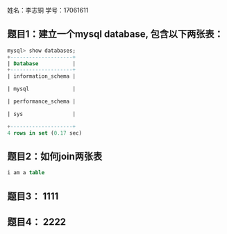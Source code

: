姓名：李志铜
学号：17061611


## 题目1：建立一个mysql database, 包含以下两张表：

```sql
mysql> show databases;
+--------------------+
| Database           |
+--------------------+
| information_schema |

| mysql              |

| performance_schema |

| sys                |

+--------------------+
4 rows in set (0.17 sec)

```

## 题目2：如何join两张表

```sql
i am a table
```

## 题目3： 1111

## 题目4： 2222

